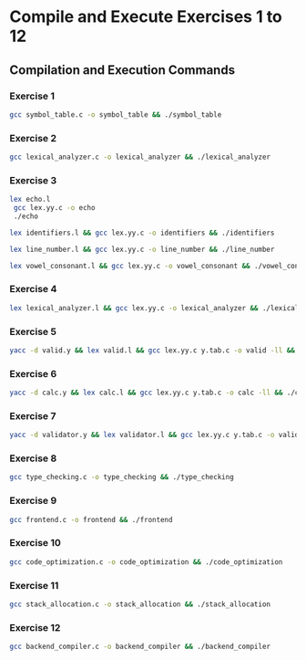 # Compile and Execute Exercises 1 to 12

## Compilation and Execution Commands

### Exercise 1

```bash
gcc symbol_table.c -o symbol_table && ./symbol_table
```

### Exercise 2

```bash
gcc lexical_analyzer.c -o lexical_analyzer && ./lexical_analyzer
```

### Exercise 3

```bash
lex echo.l
 gcc lex.yy.c -o echo
 ./echo
```

```bash
lex identifiers.l && gcc lex.yy.c -o identifiers && ./identifiers
```

```bash
lex line_number.l && gcc lex.yy.c -o line_number && ./line_number
```

```bash
lex vowel_consonant.l && gcc lex.yy.c -o vowel_consonant && ./vowel_consonant
```

### Exercise 4

```bash
lex lexical_analyzer.l && gcc lex.yy.c -o lexical_analyzer && ./lexical_analyzer
```

### Exercise 5

```bash
yacc -d valid.y && lex valid.l && gcc lex.yy.c y.tab.c -o valid -ll && ./valid
```

### Exercise 6

```bash
yacc -d calc.y && lex calc.l && gcc lex.yy.c y.tab.c -o calc -ll && ./calc
```

### Exercise 7

```bash
yacc -d validator.y && lex validator.l && gcc lex.yy.c y.tab.c -o validator -ll && ./validator
```

### Exercise 8

```bash
gcc type_checking.c -o type_checking && ./type_checking
```

### Exercise 9

```bash
gcc frontend.c -o frontend && ./frontend
```

### Exercise 10

```bash
gcc code_optimization.c -o code_optimization && ./code_optimization
```

### Exercise 11

```bash
gcc stack_allocation.c -o stack_allocation && ./stack_allocation
```

### Exercise 12

```bash
gcc backend_compiler.c -o backend_compiler && ./backend_compiler
```
